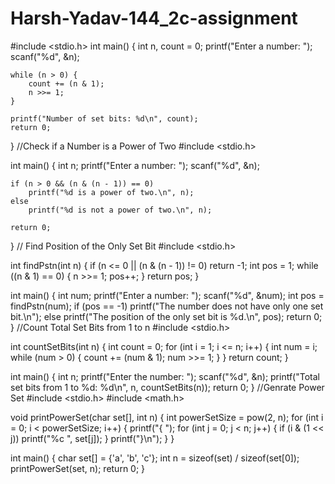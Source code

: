 # Harsh-Yadav-144_2c-assignment

#include <stdio.h>
int main() {
    int n, count = 0;
    printf("Enter a number: ");
    scanf("%d", &n);

    while (n > 0) {
        count += (n & 1);
        n >>= 1;
    }

    printf("Number of set bits: %d\n", count);
    return 0;
}
//Check if a Number is a Power of Two
#include <stdio.h>

int main() {
    int n;
    printf("Enter a number: ");
    scanf("%d", &n);

    if (n > 0 && (n & (n - 1)) == 0)
        printf("%d is a power of two.\n", n);
    else
        printf("%d is not a power of two.\n", n);

    return 0;
}
// Find Position of the Only Set Bit
#include <stdio.h>

int findPstn(int n) {
    if (n <= 0 || (n & (n - 1)) != 0) return -1;
    int pos = 1;
    while ((n & 1) == 0) {
        n >>= 1;
        pos++;
    }
    return pos;
}

int main() {
    int num;
    printf("Enter a number: ");
    scanf("%d", &num);
    int pos = findPstn(num);
    if (pos == -1)
        printf("The number does not have only one set bit.\n");
    else
        printf("The position of the only set bit is %d.\n", pos);
    return 0;
}
//Count Total Set Bits from 1 to n
#include <stdio.h>

int countSetBits(int n) {
    int count = 0;
    for (int i = 1; i <= n; i++) {
        int num = i;
        while (num > 0) {
            count += (num & 1);
            num >>= 1;
        }
    }
    return count;
}

int main() {
    int n;
    printf("Enter the number: ");
    scanf("%d", &n);
    printf("Total set bits from 1 to %d: %d\n", n, countSetBits(n));
    return 0;
}
//Genrate Power Set
#include <stdio.h>
#include <math.h>

void printPowerSet(char set[], int n) {
    int powerSetSize = pow(2, n);
    for (int i = 0; i < powerSetSize; i++) {
        printf("{ ");
        for (int j = 0; j < n; j++) {
            if (i & (1 << j))
                printf("%c ", set[j]);
        }
        printf("}\n");
    }
}

int main() {
    char set[] = {'a', 'b', 'c'};
    int n = sizeof(set) / sizeof(set[0]);
    printPowerSet(set, n);
    return 0;
}



